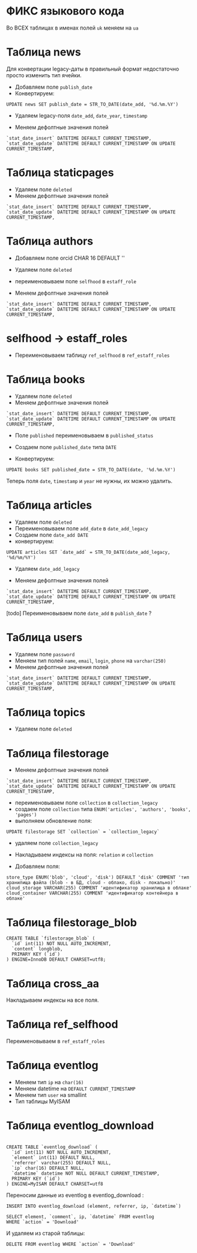 # ФИКС языкового кода

Во ВСЕХ таблицах в именах полей `uk` меняем на `ua`

# Таблица news

Для конвертации legacy-даты в правильный формат недостаточно просто изменить тип ячейки. 

- Добавляем поле `publish_date`
- Конвертируем:
```
UPDATE news SET publish_date = STR_TO_DATE(date_add, '%d.%m.%Y')
```
- Удаляем legacy-поля `date_add`, `date_year`, `timestamp`

- Меняем дефолтные значения полей 
```
`stat_date_insert` DATETIME DEFAULT CURRENT_TIMESTAMP,
`stat_date_update` DATETIME DEFAULT CURRENT_TIMESTAMP ON UPDATE CURRENT_TIMESTAMP,
```


# Таблица staticpages

- Удаляем поле `deleted` 
- Меняем дефолтные значения полей 
```
`stat_date_insert` DATETIME DEFAULT CURRENT_TIMESTAMP,
`stat_date_update` DATETIME DEFAULT CURRENT_TIMESTAMP ON UPDATE CURRENT_TIMESTAMP,
```

# Таблица authors

- Добавляем поле orcid CHAR 16 DEFAULT ''
- Удаляем поле `deleted`
- переименовываем поле `selfhood` в `estaff_role`

- Меняем дефолтные значения полей 
```
`stat_date_insert` DATETIME DEFAULT CURRENT_TIMESTAMP,
`stat_date_update` DATETIME DEFAULT CURRENT_TIMESTAMP ON UPDATE CURRENT_TIMESTAMP,
```

# selfhood -> estaff_roles

- Переименовываем таблицу `ref_selfhood` в `ref_estaff_roles`

# Таблица books

- Удаляем поле `deleted`
- Меняем дефолтные значения полей 
```
`stat_date_insert` DATETIME DEFAULT CURRENT_TIMESTAMP,
`stat_date_update` DATETIME DEFAULT CURRENT_TIMESTAMP ON UPDATE CURRENT_TIMESTAMP,
```
- Поле `published` переименовываем в `published_status`

- Создаем поле `published_date` типа `DATE`

- Конвертируем:
```
UPDATE books SET published_date = STR_TO_DATE(date, '%d.%m.%Y')
```

Теперь поля `date`, `timestamp` и `year` не нужны, их можно удалить. 

# Таблица articles

- Удаляем поле `deleted`
- Переименовываем поле `add_date` в `date_add_legacy`
- Создаем поле `date_add DATE`
- конвертируем:
```
UPDATE articles SET `date_add` = STR_TO_DATE(date_add_legacy, '%d/%m/%Y')
```
- Удаляем `date_add_legacy`

- Меняем дефолтные значения полей
```
`stat_date_insert` DATETIME DEFAULT CURRENT_TIMESTAMP,
`stat_date_update` DATETIME DEFAULT CURRENT_TIMESTAMP ON UPDATE CURRENT_TIMESTAMP,
```

[todo] Переименовываем поле `date_add` в `publish_date` ?

# Таблица users

- Удаляем поле `password`
- Меняем тип полей `name`, `email`, `login`, `phone` на `varchar(250)`
- Меняем дефолтные значения полей 
```
`stat_date_insert` DATETIME DEFAULT CURRENT_TIMESTAMP,
`stat_date_update` DATETIME DEFAULT CURRENT_TIMESTAMP ON UPDATE CURRENT_TIMESTAMP,
```

# Таблица topics

- Удаляем поле `deleted`

# Таблица filestorage
- Меняем дефолтные значения полей 
```
`stat_date_insert` DATETIME DEFAULT CURRENT_TIMESTAMP,
`stat_date_update` DATETIME DEFAULT CURRENT_TIMESTAMP ON UPDATE CURRENT_TIMESTAMP,
```
- переименовываем поле `collection` в `collection_legacy`
- создаем поле `collection` типа `ENUM('articles', 'authors', 'books', 'pages')`
- выполняем обновление поля:
```
UPDATE filestorage SET `collection` = `collection_legacy`
```
- удаляем поле `collection_legacy` 
- Накладываем индексы на поля: `relation` и `collection`

- Добавляем поля:
```
store_type ENUM('blob', 'cloud', 'disk') DEFAULT 'disk' COMMENT 'тип хранилища файла (blob - в БД, cloud - облако, disk - локально)'
cloud_storage VARCHAR(255) COMMENT 'идентификатор хранилища в облаке'
cloud_container VARCHAR(255) COMMENT 'идентификатор контейнера в облаке'
```

# Таблица filestorage_blob

```
CREATE TABLE `filestorage_blob` (
  `id` int(11) NOT NULL AUTO_INCREMENT,
  `content` longblob,
  PRIMARY KEY (`id`)
) ENGINE=InnoDB DEFAULT CHARSET=utf8;
```

# Таблица cross_aa

Накладываем индексы на все поля.

# Таблица ref_selfhood

Переименовываем в `ref_estaff_roles`

# Таблица eventlog

- Меняем тип `ip` на `char(16)`
- Меняем datetime на `DEFAULT CURRENT_TIMESTAMP`
- Меняем тип `user` на smallint
- Тип таблицы MyISAM

# Таблица eventlog_download
```

CREATE TABLE `eventlog_download` (
  `id` int(11) NOT NULL AUTO_INCREMENT,
  `element` int(11) DEFAULT NULL,
  `referrer` varchar(255) DEFAULT NULL,
  `ip` char(16) DEFAULT NULL,
  `datetime` datetime NOT NULL DEFAULT CURRENT_TIMESTAMP,
  PRIMARY KEY (`id`)
) ENGINE=MyISAM DEFAULT CHARSET=utf8

```
Переносим данные из eventlog в eventlog_download :

```
INSERT INTO eventlog_download (element, referrer, ip, `datetime`)

SELECT element, `comment`, ip, `datetime` FROM eventlog
WHERE `action` = 'Download'
```

И удаляем из старой таблицы:
```
DELETE FROM eventlog WHERE `action` = 'Download'
```

